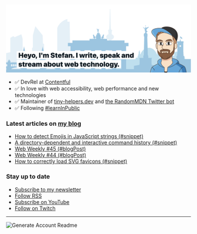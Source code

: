 <img alt="Heyo, I'm Stefan. I write and speak about web technology." src="https://raw.githubusercontent.com/stefanjudis/stefanjudis/main/screenshot.png">

- ✅ DevRel at [Contentful](https://www.contentful.com)
- ✅ In love with web accessibility, web performance and new technologies
- ✅ Maintainer of [tiny-helpers.dev](https://tiny-helpers.dev) and [the RandomMDN Twitter bot](https://twitter.com/randomMDN)
- ✅ Following [#learnInPublic](https://www.stefanjudis.com/today-i-learned/)
### Latest articles on [my blog](https://www.stefanjudis.com)

<!-- BLOG-POST-LIST:START -->
- [How to detect Emojis in JavaScript strings &lpar;#snippet&rpar;](https://www.stefanjudis.com/snippets/how-to-detect-emojis-in-javascript-strings/)
- [A directory-dependent and interactive command history &lpar;#snippet&rpar;](https://www.stefanjudis.com/snippets/a-directory-dependent-and-interactive-command-history/)
- [Web Weekly #45 &lpar;#blogPost&rpar;](https://www.stefanjudis.com/blog/web-weekly-45/)
- [Web Weekly #44 &lpar;#blogPost&rpar;](https://www.stefanjudis.com/blog/web-weekly-44/)
- [How to correctly load SVG favicons &lpar;#snippet&rpar;](https://www.stefanjudis.com/snippets/how-to-correctly-load-svg-favicons/)
<!-- BLOG-POST-LIST:END -->

### Stay up to date

- [Subscribe to my newsletter](https://www.stefanjudis.com/newsletter/)
- [Follow RSS](https://www.stefanjudis.com/feeds/)
- [Subscribe on YouTube](https://youtube.com/c/stefanjudis)
- [Follow on Twitch](https://www.twitch.tv/stefanjudis)

---

![Generate Account Readme](https://github.com/stefanjudis/stefanjudis/workflows/Generate%20Account%20Readme/badge.svg)
